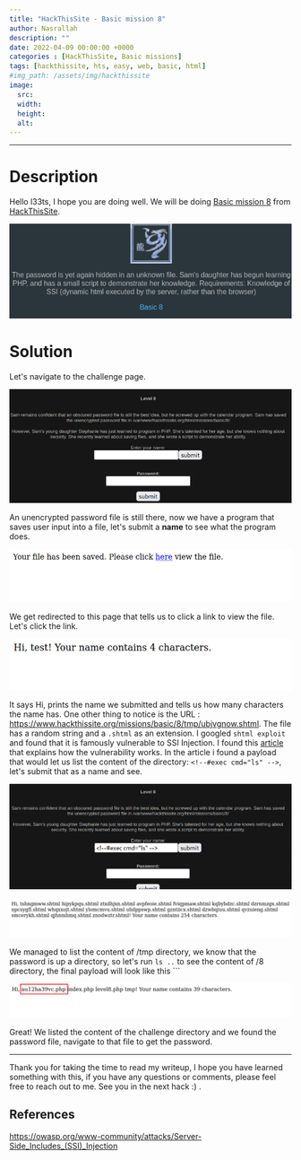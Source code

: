 ```yaml
---
title: "HackThisSite - Basic mission 8"
author: Nasrallah
description: ""
date: 2022-04-09 00:00:00 +0000
categories : [HackThisSite, Basic missions]
tags: [hackthissite, hts, easy, web, basic, html]
#img_path: /assets/img/hackthissite
image:
  src:
  width:
  height:
  alt:
---
```



---


# **Description**

Hello l33ts, I hope you are doing well. We will be doing [Basic mission 8](https://www.hackthissite.org/missions/basic/8/) from [HackThisSite](https://www.hackthissite.org/).

![banner](/assets/img/hackthissite/basic/bm8/banner8.png)

# **Solution**

Let's navigate to the challenge page.

![](/assets/img/hackthissite/basic/bm8/1.png)

An unencrypted password file is still there, now we have a program that saves user input into a file, let's submit a **name** to see what the program does.  

![](/assets/img/hackthissite/basic/bm8/2.png)

We get redirected to this page that tells us to click a link to view the file. Let's click the link.

![](/assets/img/hackthissite/basic/bm8/3.png)

It says Hi, prints the name we submitted and tells us how many characters the name has. One other thing to notice is the URL : https://www.hackthissite.org/missions/basic/8/tmp/ubjvgnow.shtml. The file has a random string and a `.shtml` as an extension. I googled `shtml exploit` and found that it is famously vulnerable to SSI Injection. I found this [article](https://owasp.org/www-community/attacks/Server-Side_Includes_(SSI)_Injection) that explains how the vulnerability works. In the article i found a payload that would let us list the content of the directory: `<!--#exec cmd="ls" -->`, let's submit that as a name and see.

![](/assets/img/hackthissite/basic/bm8/4.png)

![](/assets/img/hackthissite/basic/bm8/5.png)

We managed to list the content of /tmp directory, we know that the password is up a directory, so let's run `ls ..` to see the content of /8 directory, the final payload will look like this `<!--#exec cmd="ls .." -->``

![](/assets/img/hackthissite/basic/bm8/6.png)

Great! We listed the content of the challenge directory and we found the password file, navigate to that file to get the password.

---

Thank you for taking the time to read my writeup, I hope you have learned something with this, if you have any questions or comments, please feel free to reach out to me. See you in the next hack :) .

## References
https://owasp.org/www-community/attacks/Server-Side_Includes_(SSI)_Injection
